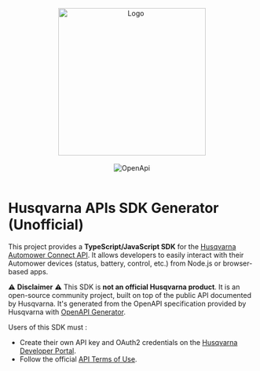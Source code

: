 <div align="center">
  <img src="https://developer.husqvarnagroup.cloud/assets/husqvarna-developer-logo-CxG7Npke.svg" alt="Logo" width=300"/>
</div>

<br />

<div align="center">
    <img src="https://img.shields.io/badge/OpenAPI%20Generator-2.23.1-6BA539?logo=openapiinitiative&logoColor=white&style=for-the-badge" alt="OpenApi" />
</div>
<br />

# Husqvarna APIs SDK Generator (Unofficial)

This project provides a **TypeScript/JavaScript SDK** for the [Husqvarna Automower Connect API](https://developer.husqvarnagroup.cloud/).
It allows developers to easily interact with their Automower devices (status, battery, control, etc.) from Node.js or browser-based apps.

⚠️ **Disclaimer** ⚠️
This SDK is **not an official Husqvarna product**.
It is an open-source community project, built on top of the public API documented by Husqvarna. It's generated from the OpenAPI specification provided by Husqvarna with [OpenAPI Generator](https://openapi-generator.tech/).

Users of this SDK must :

- Create their own API key and OAuth2 credentials on the [Husqvarna Developer Portal](https://developer.husqvarnagroup.cloud/).
- Follow the official [API Terms of Use](https://developer.husqvarnagroup.cloud/terms).
